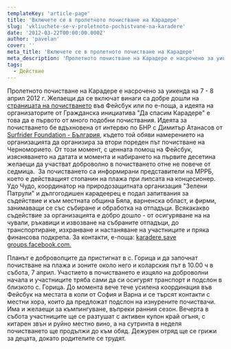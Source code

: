 ```yaml
---
templateKey: 'article-page'
title: 'Включете се в пролетното почистване на Карадере'
slug: 'vkliuchete-se-v-proletnoto-pochistvane-na-karadere'
date: '2012-03-22T00:00:00.000Z'
author: 'pavelan'
cover: ''
meta_title: 'Включете се в пролетното почистване на Карадере'
meta_description: 'Пролетното почистване на Карадере е насрочено за уикенда на 7 - 8 април 2012г.'
tags:
  - Действие
---
```


Пролетното почистване на Карадере е насрочено за уикенда на 7 - 8 април 2012 г. Желаещи да се включат винаги са добре дошли на [страницата на почистването](http://www.facebook.com/events/271580146256297/) във Фейсбук или по е-поща, а идеята на организаторите от Гражданска инициатива "Да спасим Карадере" е това да е първото от много подобни почиствания. Идеята за почистването бе вдъхновена от интервю по БНР с Димитър Атанасов от [Surfrider Foundation - България](http://www.facebook.com/surfriderbg/info), където той обяви намерението на организацията да организира за втори пореден път почистване на Черноморието. От този момент, с ценната помощ на Фейсбук, изясняването на датата и момента и набирането на първите десетина желаещи да участват доброволно в почистването отне не повече от седмица.  За почистването са информирани представители на МРРБ, което е действащият стопанин на плажа при липсата на концесионер. Удо Чудо, координатор на природозащитната организация "Зелени Патрули" и дългогодишен карадеерец е подал запитвания за съдействие и към местната община Бяла, варненска област, и фирми, занимаващи се със събиране и обработка на отпадъци. Всякакакво съдействие за организацията е добро дошло - от осигуряване на на чували, ръкавици и извозване на събраните отпадъци, до транспортиране, изхранване и настаняване на участниците и пряка финансова подкрепа. За контакти, е-поща: [karadere.save groups.facebook.com.](mailto:karadere.save@groups.facebook.com)

Планът е доброволците да пристигнат в с. Горица и да започнат почистване на плажа и зоните около него и коларския път в 10.00 ч в събота, 7 април. Участието в почистването е изцяло на доброволни начала и участниците тряба сами да си осигурят транспорт и подслон в близкото с. Горица. До момента вече тече усилена координация във Фейсбук на местата в коли от София и Варна и се търсят контакти с местни хора, които да предложат подслон на изнурените почиствачи. Има и желаещи за къмпингуване, въпреки ранния сезон. Вечерта в събота участниците ще се разтушат с активен купон край огъня, с китарен звън и руйно местно вино, а на сутринта в неделя почистването ще продължи до към обяд. Дежурен отряд ще се грижи за децата, докато родителите се трудят.
